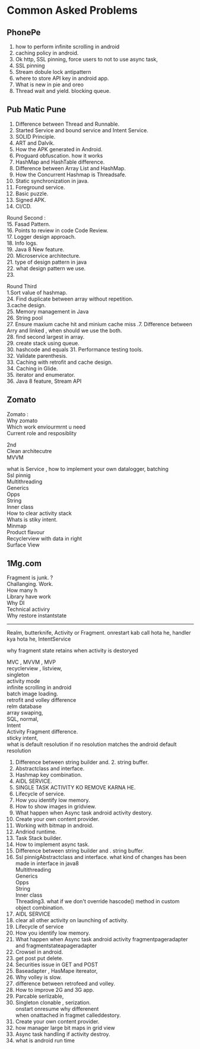 # Common Asked Problems



## PhonePe
1. how to perform infinite scrolling in android
2. caching policy in android.
3. Ok http, SSL pinning, force users to not to use async task,
4. SSL pinning
5. Stream dobule lock antipattern
6. where to store API key in android app.
7. What is new in pie and oreo
8. Thread wait and yield.
blocking queue.

## Pub Matic Pune
1. Difference between Thread and Runnable.  
2. Started Service and bound service and Intent Service.  
3. SOLID Principle.  
4. ART and Dalvik.  
5. How the APK generated in Android.  
6. Proguard obfuscation. how it works  
7. HashMap and HashTable difference.  
8. Difference between Array List and HashMap.  
9. How the Concurrent Hashmap is Threadsafe.  
10. Static synchronization in java.  
11. Foreground service.  
12. Basic puzzle.  
13. Signed APK.  
14. CI/CD.  
  
Round Second :  
15. Fasad Pattern.  
16. Points to review in code Code Review.  
17. Logger design approach.  
18. Info logs.  
19. Java 8 New feature.  
20. Microservice architecture.  
21. type of design pattern in java  
22. what design pattern we use.  
23.  
  
Round Third  
1.Sort value of hashmap.  
24. Find duplicate between array without repetition.  
3.cache design.  
25. Memory management in Java  
26. String pool  
27. Ensure maxium cache hit and minium cache miss .7. Difference between Arry and linked , when should we use the both.  
28. find second largest in array.  
29. create stack using queue.  
30. hashcode and equals
31. Performance testing tools.  
32. Validate parenthesis.  
33. Caching with retrofit and cache design.  
34. Caching in Glide.  
35. iterator and enumerator.  
36. Java 8 feature, Stream API

## Zomato 
Zomato :  
Why zomato  
Which work enviourmrnt u need  
Current role and resposiblity  
  
2nd  
Clean architecutre  
MVVM  
  
what is Service , 
how to implement your own datalogger, batching  
Ssl pinnig  
Multithreading  
Generics  
Opps  
String  
Inner class  
How to clear activity stack  
Whats is stiky intent.  
Minmap  
Product flavour  
Recyclerview with data in right  
Surface View


## 1Mg.com
Fragment is junk. ?  
Challanging. Work.  
How many h  
Library have work  
Why DI  
Technical activiry  
Why restore instantstate  
  
-----  
Realm, butterknife, Activity or Fragment. onrestart kab call hota he, handler kya hota he, IntentService  
  
why fragment state retains when activity is destoryed   

MVC , MVVM , MVP  
recyclerview , listview,  
singleton  
activity mode  
infinite scrolling in android  
batch image loading.  
retrofit and volley difference  
relm database  
array swaping,  
SQL, normal,  
Intent  
Activity Fragment difference.  
sticky intent,  
what is default resolution if no resolution matches the android default resolution  
1. Difference between string builder and. 2. string buffer.  
2. Abstractclass and interface.  
3. Hashmap key combination.  
4. AIDL SERVICE.  
5. SINGLE TASK ACTIVITY KO REMOVE KARNA HE.  
6. Lifecycle of service.  
7. How you identify low memory.  
8. How to show images in gridview.  
9. What happen when Async task android activity destory.  
10. Create your own content provider.  
11. Working with bitmap in android.  
12. Andriod runtime.  
13. Task Stack builder.  
14. How to implement async task.  
1. Difference between string builder and . string buffer.  
2. Ssl pinnigAbstractclass and interface. what kind of changes has been made in interface in java8  
Multithreading  
Generics  
Opps  
String  
Inner class  
Threading3. what if we don't override hascode() method in custom object combination.  
3. AIDL SERVICE  
4. clear all other activity on launching of activity.  
5. Lifecycle of service  
6. How you identify low memory.  
7. What happen when Async task android activity fragmentpageradapter and fragmentstateapageradapter  
8. Crowsel in android.  
9. get post put delete.  
10. Securities issue in GET and POST  
11. Baseadapter , HasMape itereator,  
12. Why volley is slow.  
13. difference between retrofeed and volley.  
14. How to improve 2G and 3G app.  
15. Parcable serlizable,  
16. Singleton clonable , serization.  
onstart onresume why differenent  
when onattached in fragmet calleddestory.  
17. Create your own content provider.  
18. how manager large bit maps in grid view  
19. Async task handling if activity destroy.  
20. what is android run time

